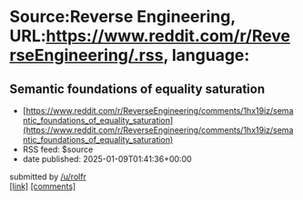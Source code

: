 # Source:Reverse Engineering, URL:https://www.reddit.com/r/ReverseEngineering/.rss, language:

## Semantic foundations of equality saturation
 - [https://www.reddit.com/r/ReverseEngineering/comments/1hx19iz/semantic_foundations_of_equality_saturation](https://www.reddit.com/r/ReverseEngineering/comments/1hx19iz/semantic_foundations_of_equality_saturation)
 - RSS feed: $source
 - date published: 2025-01-09T01:41:36+00:00

&#32; submitted by &#32; <a href="https://www.reddit.com/user/rolfr"> /u/rolfr </a> <br/> <span><a href="https://arxiv.org/abs/2501.02413">[link]</a></span> &#32; <span><a href="https://www.reddit.com/r/ReverseEngineering/comments/1hx19iz/semantic_foundations_of_equality_saturation/">[comments]</a></span>

